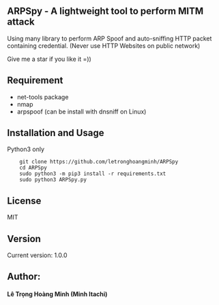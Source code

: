 ## ARPSpy - A lightweight tool to perform MITM attack

Using many library to perform ARP Spoof and auto-sniffing HTTP packet containing credential. (Never use HTTP Websites on public network)

Give me a star if you like it =))

## Requirement
- net-tools package
- nmap
- arpspoof (can be install with dnsniff on Linux)

## Installation and Usage

Python3 only

```
	git clone https://github.com/letronghoangminh/ARPSpy
	cd ARPSpy
	sudo python3 -m pip3 install -r requirements.txt
	sudo python3 ARPSpy.py 
```

## License
MIT

## Version
Current version: 1.0.0

## Author:
#### Lê Trọng Hoàng Minh (Minh Itachi)